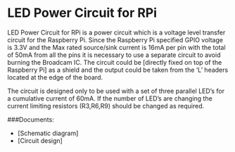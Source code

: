 # LED Power Circuit for RPi

LED Power Circuit for RPi is a power circuit which is a voltage level transfer circuit for the Raspberry Pi. Since the Raspberry Pi specified GPIO voltage is 3.3V and the Max rated source/sink current is 16mA per pin with the total of 50mA from all the pins it is necessary to use a separate circuit to avoid burning the Broadcam IC. 
The circuit could be [directly fixed on top of the Raspberry Pi] as a shield and the output could be taken from the ‘L’ headers located at the edge of the board. 

The circuit is designed only to be used with a set of three parallel LED’s for a cumulative current of 60mA. If the number of LED’s are changing the current limiting resistors (R3,R6,R9) should be changed as required. 

###Documents:
* [Schematic diagram]
* [Circuit  design]

